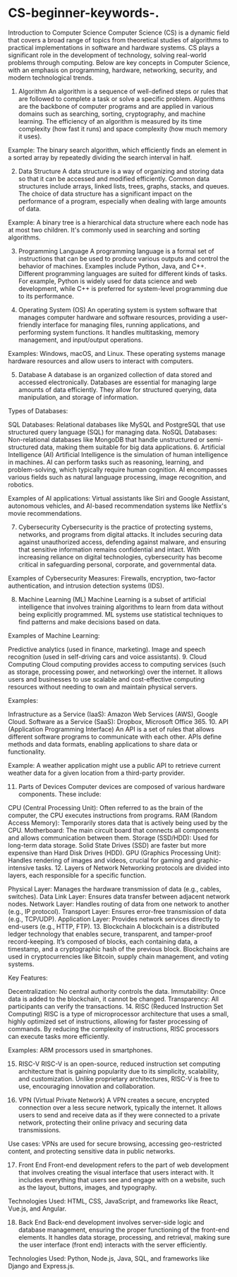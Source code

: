 # CS-beginner-keywords-.
Introduction to Computer Science
Computer Science (CS) is a dynamic field that covers a broad range of topics from theoretical studies of algorithms to practical implementations in software and hardware systems. CS plays a significant role in the development of technology, solving real-world problems through computing. Below are key concepts in Computer Science, with an emphasis on programming, hardware, networking, security, and modern technological trends.

1. Algorithm
An algorithm is a sequence of well-defined steps or rules that are followed to complete a task or solve a specific problem. Algorithms are the backbone of computer programs and are applied in various domains such as searching, sorting, cryptography, and machine learning. The efficiency of an algorithm is measured by its time complexity (how fast it runs) and space complexity (how much memory it uses).

Example: The binary search algorithm, which efficiently finds an element in a sorted array by repeatedly dividing the search interval in half.

2. Data Structure
A data structure is a way of organizing and storing data so that it can be accessed and modified efficiently. Common data structures include arrays, linked lists, trees, graphs, stacks, and queues. The choice of data structure has a significant impact on the performance of a program, especially when dealing with large amounts of data.

Example: A binary tree is a hierarchical data structure where each node has at most two children. It's commonly used in searching and sorting algorithms.

3. Programming Language
A programming language is a formal set of instructions that can be used to produce various outputs and control the behavior of machines. Examples include Python, Java, and C++. Different programming languages are suited for different kinds of tasks. For example, Python is widely used for data science and web development, while C++ is preferred for system-level programming due to its performance.

4. Operating System (OS)
An operating system is system software that manages computer hardware and software resources, providing a user-friendly interface for managing files, running applications, and performing system functions. It handles multitasking, memory management, and input/output operations.

Examples: Windows, macOS, and Linux. These operating systems manage hardware resources and allow users to interact with computers.

5. Database
A database is an organized collection of data stored and accessed electronically. Databases are essential for managing large amounts of data efficiently. They allow for structured querying, data manipulation, and storage of information.

Types of Databases:

SQL Databases: Relational databases like MySQL and PostgreSQL that use structured query language (SQL) for managing data.
NoSQL Databases: Non-relational databases like MongoDB that handle unstructured or semi-structured data, making them suitable for big data applications.
6. Artificial Intelligence (AI)
Artificial Intelligence is the simulation of human intelligence in machines. AI can perform tasks such as reasoning, learning, and problem-solving, which typically require human cognition. AI encompasses various fields such as natural language processing, image recognition, and robotics.

Examples of AI applications: Virtual assistants like Siri and Google Assistant, autonomous vehicles, and AI-based recommendation systems like Netflix's movie recommendations.

7. Cybersecurity
Cybersecurity is the practice of protecting systems, networks, and programs from digital attacks. It includes securing data against unauthorized access, defending against malware, and ensuring that sensitive information remains confidential and intact. With increasing reliance on digital technologies, cybersecurity has become critical in safeguarding personal, corporate, and governmental data.

Examples of Cybersecurity Measures: Firewalls, encryption, two-factor authentication, and intrusion detection systems (IDS).

8. Machine Learning (ML)
Machine Learning is a subset of artificial intelligence that involves training algorithms to learn from data without being explicitly programmed. ML systems use statistical techniques to find patterns and make decisions based on data.

Examples of Machine Learning:

Predictive analytics (used in finance, marketing).
Image and speech recognition (used in self-driving cars and voice assistants).
9. Cloud Computing
Cloud computing provides access to computing services (such as storage, processing power, and networking) over the internet. It allows users and businesses to use scalable and cost-effective computing resources without needing to own and maintain physical servers.

Examples:

Infrastructure as a Service (IaaS): Amazon Web Services (AWS), Google Cloud.
Software as a Service (SaaS): Dropbox, Microsoft Office 365.
10. API (Application Programming Interface)
An API is a set of rules that allows different software programs to communicate with each other. APIs define methods and data formats, enabling applications to share data or functionality.

Example: A weather application might use a public API to retrieve current weather data for a given location from a third-party provider.

11. Parts of Devices
Computer devices are composed of various hardware components. These include:

CPU (Central Processing Unit): Often referred to as the brain of the computer, the CPU executes instructions from programs.
RAM (Random Access Memory): Temporarily stores data that is actively being used by the CPU.
Motherboard: The main circuit board that connects all components and allows communication between them.
Storage (SSD/HDD): Used for long-term data storage. Solid State Drives (SSD) are faster but more expensive than Hard Disk Drives (HDD).
GPU (Graphics Processing Unit): Handles rendering of images and videos, crucial for gaming and graphic-intensive tasks.
12. Layers of Network
Networking protocols are divided into layers, each responsible for a specific function.

Physical Layer: Manages the hardware transmission of data (e.g., cables, switches).
Data Link Layer: Ensures data transfer between adjacent network nodes.
Network Layer: Handles routing of data from one network to another (e.g., IP protocol).
Transport Layer: Ensures error-free transmission of data (e.g., TCP/UDP).
Application Layer: Provides network services directly to end-users (e.g., HTTP, FTP).
13. Blockchain
A blockchain is a distributed ledger technology that enables secure, transparent, and tamper-proof record-keeping. It’s composed of blocks, each containing data, a timestamp, and a cryptographic hash of the previous block. Blockchains are used in cryptocurrencies like Bitcoin, supply chain management, and voting systems.

Key Features:

Decentralization: No central authority controls the data.
Immutability: Once data is added to the blockchain, it cannot be changed.
Transparency: All participants can verify the transactions.
14. RISC (Reduced Instruction Set Computing)
RISC is a type of microprocessor architecture that uses a small, highly optimized set of instructions, allowing for faster processing of commands. By reducing the complexity of instructions, RISC processors can execute tasks more efficiently.

Examples: ARM processors used in smartphones.

15. RISC-V
RISC-V is an open-source, reduced instruction set computing architecture that is gaining popularity due to its simplicity, scalability, and customization. Unlike proprietary architectures, RISC-V is free to use, encouraging innovation and collaboration.

16. VPN (Virtual Private Network)
A VPN creates a secure, encrypted connection over a less secure network, typically the internet. It allows users to send and receive data as if they were connected to a private network, protecting their online privacy and securing data transmissions.

Use cases: VPNs are used for secure browsing, accessing geo-restricted content, and protecting sensitive data in public networks.

17. Front End
Front-end development refers to the part of web development that involves creating the visual interface that users interact with. It includes everything that users see and engage with on a website, such as the layout, buttons, images, and typography.

Technologies Used: HTML, CSS, JavaScript, and frameworks like React, Vue.js, and Angular.

18. Back End
Back-end development involves server-side logic and database management, ensuring the proper functioning of the front-end elements. It handles data storage, processing, and retrieval, making sure the user interface (front end) interacts with the server efficiently.

Technologies Used: Python, Node.js, Java, SQL, and frameworks like Django and Express.js.
